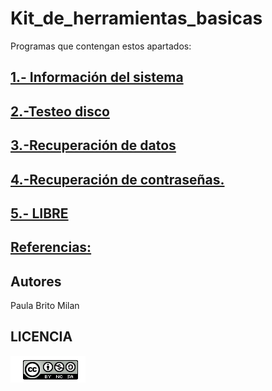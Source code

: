 # Kit_de_herramientas_basicas
Programas que contengan estos apartados:
## [1.- Información del sistema](modulo1.md)

## [2.-Testeo disco](modulo2.md)

## [3.-Recuperación de datos](modulo3.md)

## [4.-Recuperación de contraseñas.](modulo4.md)

## [5.- LIBRE](modulo5.md)

## [Referencias:](referencias.md)

## Autores
Paula Brito Milan
## LICENCIA 
![images](licencia.png)
